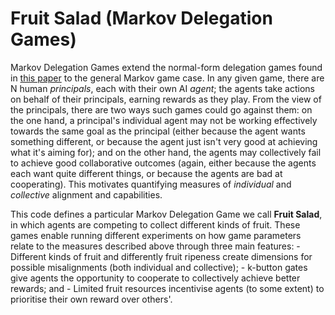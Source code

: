 # Fruit Salad (Markov Delegation Games)

Markov Delegation Games extend the normal-form delegation games found in [this paper](https://arxiv.org/abs/2402.15821) to the general Markov game case. In any given game, there are N human _principals_, each with their own AI _agent_; the agents take actions on behalf of their principals, earning rewards as they play. From the view of the principals, there are two ways such games could go against them: on the one hand, a principal's individual agent may not be working effectively towards the same goal as the principal (either because the agent wants something different, or because the agent just isn't very good at achieving what it's aiming for); and on the other hand, the agents may collectively fail to achieve good collaborative outcomes (again, either because the agents each want quite different things, or because the agents are bad at cooperating). This motivates quantifying measures of _individual_ and _collective_ alignment and capabilities.

This code defines a particular Markov Delegation Game we call __Fruit Salad__, in which agents are competing to collect different kinds of fruit. These games enable running different experiments on how game parameters relate to the measures described above through three main features:
    - Different kinds of fruit and differently fruit ripeness create dimensions for possible misalignments (both individual and collective);
    - k-button gates give agents the opportunity to cooperate to collectively achieve better rewards; and
    - Limited fruit resources incentivise agents (to some extent) to prioritise their own reward over others'.
